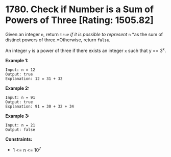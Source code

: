 # 1780. Check if Number is a Sum of Powers of Three [Rating: 1505.82]

Given an integer `n`, return `true` *if it is possible to represent* `n` *as the sum of distinct powers of three.*Otherwise, return `false`.

An integer `y` is a power of three if there exists an integer `x` such that y == 3<sup>x</sup>.

 

**Example 1:**

```
Input: n = 12
Output: true
Explanation: 12 = 31 + 32
```

**Example 2:**

```
Input: n = 91
Output: true
Explanation: 91 = 30 + 32 + 34
```

**Example 3:**

```
Input: n = 21
Output: false
```

 

**Constraints:**

- 1 <= n <= 10<sup>7</sup>

